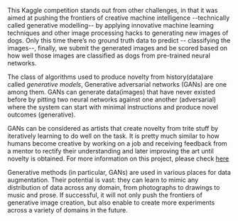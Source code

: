 This Kaggle competition stands out from other challenges, in that it was aimed at pushing the frontiers of creative machine intelligence --technically called generative modelling-- by applying innovative machine learning techniques and other image processing hacks to generating new images of dogs. Only this time there’s no ground truth data to predict -- classifying the images--, finally, we submit the generated images and be scored based on how well those images are classified as dogs from pre-trained neural networks.  

The class of algorithms used to produce novelty from history(data)are called *generative models*, Generative adversarial networks (GANs) are one among them. GANs can generate data(images) that have never existed before by pitting two neural networks against one another (adversarial) where the system can start with minimal instructions and produce novel outcomes (generative).  

GANs can be considered as artists that create novelty from trite stuff by iteratively learning to do well on the task. It is pretty much similar to how humans become creative by working on a job and receiving feedback from a mentor to rectify their understanding and later improving the art until novelty is obtained.
For more information on this project, please check [here](https://www.kaggle.com/c/generative-dog-images)     

Generative methods (in particular, GANs) are used in various places for data augmentation. Their potential is vast: they can learn to mimic any distribution of data across any domain, from photographs to drawings to music and prose. If successful, it will not only push the frontiers of generative image creation, but also enable to create more experiments across a variety of domains in the future.  




